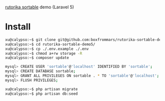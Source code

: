 [rutorika sortable](https://github.com/boxfrommars/rutorika-sortable) demo (Laravel 5)

# Install

```bash
xu@calypso:~$ git clone git@github.com:boxfrommars/rutorika-sortable-demo5.git
xu@calypso:~$ cd rutorika-sortable-demo5/
xu@calypso:~$ cp ./.env.example ./.env
xu@calypso:~$ chmod a+rw storage -R
xu@calypso:~$ composer update

mysql> CREATE USER 'sortable'@'localhost' IDENTIFIED BY 'sortable';
mysql> CREATE DATABASE sortable;
mysql> GRANT ALL PRIVILEGES ON sortable . * TO 'sortable'@'localhost';
mysql> FLUSH PRIVILEGES;

xu@calypso:~$ php artisan migrate
xu@calypso:~$ php artisan db:seed
```